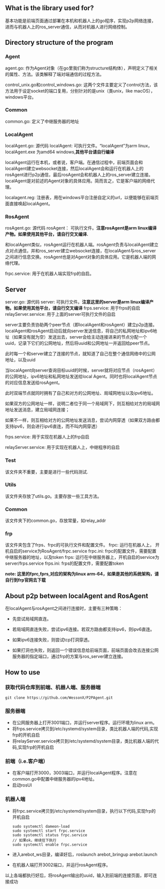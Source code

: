 ## What is the library used for?

基本功能是前端页面通过部署在本机和机器人上的go程序，实现p2p网络连接，进而与机器人上的ros_server通信，从而对机器人进行网络控制。

## Directory  structure of the program

### Agent

agent.go: 作为Agent对象（在go里我们称为structure结构体），声明定义了相关的属性、方法。该类解释了端对端通信的过程方法。

control_unix.go和control_windows.go: 这两个文件主要定义了control方法，该方法用于设定socket的端口复用，分别针对的是unix（类unix，like macOS），windows平台。

### Common
common.go: 定义了中继服务器的地址

### LocalAgent

localAgent.go: 源代码
localAgent: 可执行文件。“localAgent”为arm linux，localAgent.exe 为amd64 windows,**其他平台请自行编译**

localAgent运行在本机，或者说，客户端。在通信过程中，前端页面会和localAgent建立websocket连接，然后localAgent会和运行在机器人上的rosAgent进行p2p通信，最后rosAgent会和机器人上的ros_server建立连接。localAgent是对前述的Agent对象的具体应用。简而言之，它是客户端的网络代理。

localagent.reg: 注册表，用在windows平台注册自定义的url，以便能够在前端页面直接唤起localAgent。

### RosAgent

rosAgent.go: 源代码
rosAgent： 可执行文件。**注意rosAgent是arm linux编译产物。如果使用其他平台，请自行交叉编译.**

和localAgent类似，rosAgent运行在机器人端。rosAgent负责与localAgent建立点对点通信，并和ros_server建立websocket连接，在localAgent与ros_server之间进行信息交换。rosAgent也是对Agent对象的具体应用。它是机器人端的网络代理。

frpc.service: 用于在机器人端实现frp的自启。

## Server

server.go: 源代码 
server: 可执行文件。**注意这里的server是arm linux编译产物。如果使用其他平台，请自行交叉编译**
frps.service: 用于frps的自启
relayServer.service: 用于上面的server可执行文件的自启

server主要负责协助两个peer节点（即localAgent和rosAgent）建立p2p连接。localAgent和rosAgent启动后就向server发送信息，将自己的私网地址和ipv6地址（如果没有就为空）发送出去，server会给主动连接进来的节点分配一个uuid，记录下它们的公网地址，然后将uuid和公网地址一并返回给peer节点。

此时每一个和server建立了连接的节点，就知道了自己在整个通信网络中的公网地址，以及uuid

当localAgent向server查询目标uuid的时候，server就将对应节点（rosAgent）的公网地址，ipv6地址和私网地址发送给local Agent。同时也将localAgent节点的对应信息发送给rosAgent。

此时双端节点就同时拥有了自己和对方的公网地址、局域网地址以及ipv6地址。

如果双方的公网地址一样，说明二者位于同一个局域网下，则互相给对方的局域网地址发送消息，建立局域网连接；

如果不一样，则互相给对方的公网地址发送消息，尝试内网穿透（如果双方路由都支持ipv6，则会进行ipv6直连，而不叫内网穿透）

frps.service: 用于实现在机器人上的frp自启

relayServer.service: 用于实现在机器人上，中继程序的自启

### Test

该文件夹不重要，主要是进行一些代码测试.

### Utils

该文件夹存放了utils.go。主要存放一些工具方法。

### Common
该文件夹下的common.go，存放常量，如relay_addr

### frp
该文件夹包含了frps、frpc的可执行文件和配置文件。
frpc: 运行在机器人上， 开机自启的service为RosAgent/frpc.service
frpc.ini: frpc的配置文件，需要配置中继服务器的地址，以及token
frps: 运行在中继服务器上，开机自启的service为server/frps.service
frps.ini: frps的配置文件，需要配置token

**note: 这里的fprc,fprs,对应的架构为linux arm-64，如果是其他的系统架构，请自行到frp官网去下载**

## About p2p between localAgent and RosAgent

在localAgent与rosAgent之间进行连接时，主要有三种策略：

+ 先尝试局域网直连。

+ 若局域网直连失败，尝试ipv6连接。若双方路由都支持ipv6，则ipv6直连。
+ 如果ipv6连接失败，则尝试tcp打洞穿透。
+ 如果打洞也失败，则返回一个错误信息给前端页面，前端页面会改去连接公网服务器的指定端口，通过frp的方案与ros_server建立连接。

## How to use

### 获取代码仓库到前端、机器人端、服务器端

```
git clone https://github.com/WessonX/P2PAgent.git
```

### 服务器端

+ 在公网服务器上打开3001端口，并运行server程序。运行环境为linux arm。
+ 将frps.service拷贝到/etc/systemd/system目录，类比机器人端的代码,实现frp的开机自启
+ 将relayServer.service拷贝到/etc/systemd/system目录，类比机器人端的代码,实现frp的开机自启

### 前端（i.e.客户端）

+ 在客户端打开3000，3003端口，并运行localAgent程序。注意在common.go中配置中继服务器的ipv4地址。
+ 启动rosUI

### 机器人端

+ 将frpc.service拷贝到/etc/systemd/system目录，执行以下代码,实现frp的开机自启

  ```
  sudo systemctl dameon-load
  sudo systemctl start frpc.service
  sudo systemctl status frpc.service
  // 如果ok，继续往下执行
  sudo systemctl enable frpc.service
  ```

+ 进入arebot_ws目录，编译好后，roslaunch arebot_bringup arebot.launch
+ 在机器人端打开3002端口，并运行rosAgent程序。



以上各端都执行好后，将rosAgent输出的uuid，输入到前端的连接页面，即可连接成功
